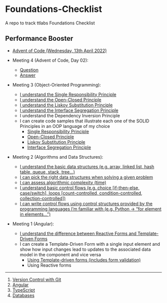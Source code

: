 # Foundations-Checklist

A repo to track ttlabs Foundations Checklist

## Performance Booster

- [Advent of Code (Wednesday, 13th April 2022)](https://github.com/maryjonah-turntabl/Foundations-Checklist/tree/main/Advent%20of%20Code/AdventOfCode-13th_April)

- Meeting 4 (Advent of Code, Day 02):

  - [Question](https://adventofcode.com/2021/day/2)
  - [Answer](https://github.com/maryjonah-turntabl/Foundations-Checklist/blob/main/Advent%20of%20Code/Meeting%204/2021_Day_02.py)

- Meeting 3 (Object-Oriented Programming):

  - [I understand the Single Responsibility Principle ](https://docs.google.com/presentation/d/1M8SOnzX9_NRi0RhI0jRzNDFD7M0BxnTlzdzVG-XwGro/edit#slide=id.g103f5cbdcca_4_20)
  - [I understand the Open-Closed Principle ](https://docs.google.com/presentation/d/1M8SOnzX9_NRi0RhI0jRzNDFD7M0BxnTlzdzVG-XwGro/edit#slide=id.g117c3d8514a_0_6)
  - [I understand the Liskov Substitution Principle ](https://docs.google.com/presentation/d/1M8SOnzX9_NRi0RhI0jRzNDFD7M0BxnTlzdzVG-XwGro/edit#slide=id.g117c3d8514a_0_12)
  - [I understand the Interface Segregation Principle ](https://docs.google.com/presentation/d/1M8SOnzX9_NRi0RhI0jRzNDFD7M0BxnTlzdzVG-XwGro/edit#slide=id.g117c3d8514a_0_18)
  - I understand the Dependency Inversion Principle
  - I can create code samples that illustrate each one of the SOLID Principles in an OOP language of my choice
    - [Single Responsibility Principle](https://github.com/maryjonah-turntabl/Foundations-Checklist/blob/main/OOP_Concepts/src/io/turntabl/foundations/checklist/oop/Bank.java)
    - [Open-Closed Principle](https://github.com/maryjonah-turntabl/Foundations-Checklist/blob/main/OOP_Concepts/src/io/turntabl/foundations/checklist/oop/RetailCustomer.java)
    - [Liskov Substitution Principle](https://github.com/maryjonah-turntabl/Foundations-Checklist/blob/main/OOP_Concepts/src/io/turntabl/foundations/checklist/oop/Animal.java)
    - [Interface Segregation Principle](https://github.com/maryjonah-turntabl/Foundations-Checklist/blob/main/OOP_Concepts/src/io/turntabl/foundations/checklist/oop/Customer.java)

- Meeting 2 (Algorithms and Data Structures):

  - [I understand the basic data structures (e.g. array, linked list, hash table, queue, stack, tree…)](https://docs.google.com/presentation/d/1pw2t-ecY30r-3nHSL-n3R5JF_5wxBcrLwumvPzGm8cY/edit?usp=sharing)
  - [I can pick the right data structures when solving a given problem](https://docs.google.com/presentation/d/1pw2t-ecY30r-3nHSL-n3R5JF_5wxBcrLwumvPzGm8cY/edit#slide=id.g114900770c6_0_10)
  - [I can assess algorithmic complexity (time)](https://github.com/maryjonah-turntabl/Foundations-Checklist/tree/main/algorithms_and_data_structures/algorithm_complexity)
  - [I understand basic control flows (e.g. choice [if-then-else, case/switch], loops [count-controlled, condition-controlled, collection-controlled])](https://docs.google.com/presentation/d/1_m_wGvT3nezSSuum76vf80_28oVBKPf_7P-S0mqka0s/edit?usp=sharing)
  - [I can write control flows using control structures provided by the programming languages I’m familiar with (e.g. Python -> “for element in elements…”)](https://github.com/maryjonah-turntabl/Foundations-Checklist/tree/main/algorithms_and_data_structures/control_flow)

- Meeting 1 (Angular):

  - [I understand the difference between Reactive Forms and Template-Driven Forms](https://docs.google.com/presentation/d/1QuPzve_DjtqonZyK7E3vfJOSWkWuT94YOLwia7Cm8DM/edit?usp=sharing)
  - I can create a Template-Driven Form with a single input element and show how input changes lead to updates to the associated data model in the component and vice versa
    - [Using Template-driven forms (includes form validation)](https://github.com/maryjonah-turntabl/Foundations-Checklist/tree/main/performance_booster/angular/tdf)
    - Using Reactive forms

<hr/>

1. [Version Control with Git](https://github.com/maryjonah-turntabl/Foundations-Checklist/tree/main/git)
2. [Angular](https://github.com/maryjonah-turntabl/Foundations-Checklist/tree/main/angular)
3. [TypeScript](https://github.com/maryjonah-turntabl/Foundations-Checklist/tree/main/typescript)
4. [Databases](https://github.com/maryjonah-turntabl/Foundations-Checklist/tree/main/databases)
